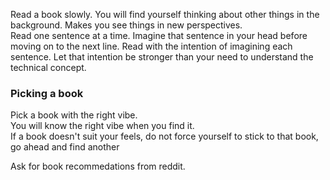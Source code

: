 
Read a book slowly. You will find yourself thinking about other things in the background. Makes you see things in new perspectives.  
Read one sentence at a time. Imagine that sentence in your head before moving on to the next line. Read with the intention of imagining each sentence. Let that intention be stronger than your need to understand the technical concept.  

### Picking a book  
Pick a book with the right vibe.  
You will know the right vibe when you find it.  
If a book doesn't suit your feels, do not force yourself to stick to that book, go ahead and find another

Ask for book recommedations from reddit.


###